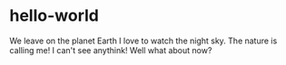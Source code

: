 # hello-world
We leave on the planet Earth
I love to watch the night sky.
The nature is calling me!
I can't see anythink!
Well what about now?
